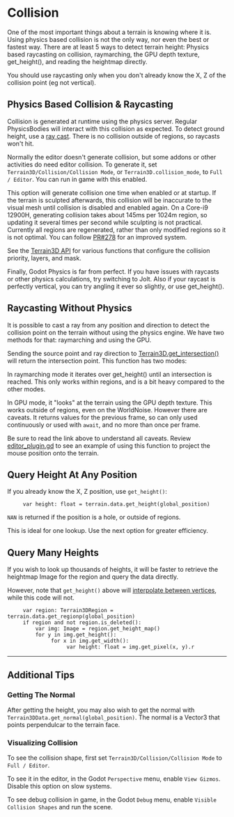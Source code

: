 Collision
=======================

One of the most important things about a terrain is knowing where it is. Using physics based collision is not the only way, nor even the best or fastest way. There are at least 5 ways to detect terrain height: Physics based raycasting on collision, raymarching, the GPU depth texture, get_height(), and reading the heightmap directly.

You should use raycasting only when you don't already know the X, Z of the collision point (eg not vertical).


## Physics Based Collision & Raycasting

Collision is generated at runtime using the physics server. Regular PhysicsBodies will interact with this collision as expected. To detect ground height, use a [ray cast](https://docs.godotengine.org/en/stable/tutorials/physics/ray-casting.html). There is no collision outside of regions, so raycasts won't hit.

Normally the editor doesn't generate collision, but some addons or other activities do need editor collision. To generate it, set `Terrain3D/Collision/Collision Mode`, or `Terrain3D.collision_mode`, to `Full / Editor`. You can run in game with this enabled.

This option will generate collision one time when enabled or at startup. If the terrain is sculpted afterwards, this collision will be inaccurate to the visual mesh until collision is disabled and enabled again. On a Core-i9 12900H, generating collision takes about 145ms per 1024m region, so updating it several times per second while sculpting is not practical. Currently all regions are regenerated, rather than only modified regions so it is not optimal. You can follow [PR#278](https://github.com/TokisanGames/Terrain3D/pull/278) for an improved system.

See the [Terrain3D API](../api/class_terrain3d.rst) for various functions that configure the collision priority, layers, and mask.

Finally, Godot Physics is far from perfect. If you have issues with raycasts or other physics calculations, try switching to Jolt. Also if your raycast is perfectly vertical, you can try angling it ever so slightly, or use get_height().


## Raycasting Without Physics

It is possible to cast a ray from any position and direction to detect the collision point on the terrain without using the physics engine. We have two methods for that: raymarching and using the GPU.

Sending the source point and ray direction to [Terrain3D.get_intersection()](../api/class_terrain3d.rst#class-terrain3d-method-get-intersection) will return the intersection point. This function has two modes:

In raymarching mode it iterates over get_height() until an intersection is reached. This only works within regions, and is a bit heavy compared to the other modes.

In GPU mode, it "looks" at the terrain using the GPU depth texture. This works outside of regions, even on the WorldNoise. However there are caveats. It returns values for the previous frame, so can only used continuously or used with `await`, and no more than once per frame.

Be sure to read the link above to understand all caveats. Review [editor_plugin.gd](https://github.com/TokisanGames/Terrain3D/blob/main/project/addons/terrain_3d/src/editor_plugin.gd#L184-L188) to see an example of using this function to project the mouse position onto the terrain.


## Query Height At Any Position

If you already know the X, Z position, use `get_height()`:

```gdscript
     var height: float = terrain.data.get_height(global_position)
```

`NAN` is returned if the position is a hole, or outside of regions.

This is ideal for one lookup. Use the next option for greater efficiency.


## Query Many Heights

If you wish to look up thousands of heights, it will be faster to retrieve the heightmap Image for the region and query the data directly. 

However, note that `get_height()` above will [interpolate between vertices](https://github.com/TokisanGames/Terrain3D/blob/5bab86ff311159356dd4d837ea2c340f59d139b6/src/terrain_3d_storage.cpp#L493-L502), while this code will not.

```gdscript
     var region: Terrain3DRegion = terrain.data.get_regionp(global_position)
     if region and not region.is_deleted():
         var img: Image = region.get_height_map()
         for y in img.get_height():
              for x in img.get_width():
                   var height: float = img.get_pixel(x, y).r
```

----

## Additional Tips


### Getting The Normal

After getting the height, you may also wish to get the normal with `Terrain3DData.get_normal(global_position)`. The normal is a Vector3 that points perpendulcar to the terrain face.


### Visualizing Collision

To see the collision shape, first set `Terrain3D/Collision/Collision Mode` to `Full / Editor`.

To see it in the editor, in the Godot `Perspective` menu, enable `View Gizmos`. Disable this option on slow systems.

To see debug collision in game, in the Godot `Debug` menu, enable `Visible Collision Shapes` and run the scene.

